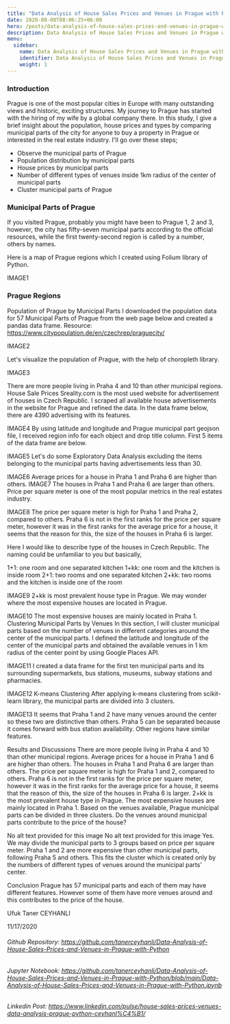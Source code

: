 ```yaml
---
title: "Data Analysis of House Sales Prices and Venues in Prague with Python"
date: 2020-08-08T08:06:25+06:00
hero: /posts/data-analysis-of-house-sales-prices-and-venues-in-prague-with-python/prague.jpg
description: Data Analysis of House Sales Prices and Venues in Prague with Python
menu:
  sidebar:
    name: Data Analysis of House Sales Prices and Venues in Prague with Python
    identifier: Data Analysis of House Sales Prices and Venues in Prague with Python
    weight: 1
---
```


### Introduction

Prague is one of the most popular cities in Europe with many outstanding views and historic, exciting structures. My journey to Prague has started with the hiring of my wife by a global company there. In this study, I give a brief insight about the population, house prices and types by comparing municipal parts of the city for anyone to buy a property in Prague or interested in the real estate industry. I'll go over these steps;

- Observe the municipal parts of Prague
- Population distribution by municipal parts
- House prices by municipal parts
- Number of different types of venues inside 1km radius of the center of municipal parts
- Cluster municipal parts of Prague

### Municipal Parts of Prague
If you visited Prague, probably you might have been to Prague 1, 2 and 3, however, the city has fifty-seven municipal parts according to the official resources, while the first twenty-second region is called by a number, others by names.

Here is a map of Prague regions which I created using Folium library of Python.

IMAGE1

### Prague Regions

Population of Prague by Municipal Parts
I downloaded the population data for 57 Municipal Parts of Prague from the web page below and created a pandas data frame. Resource: https://www.citypopulation.de/en/czechrep/praguecity/

IMAGE2

Let's visualize the population of Prague, with the help of choropleth library.

IMAGE3

There are more people living in Praha 4 and 10 than other municipal regions.
House Sale Prices
Sreality.com is the most used website for advertisement of houses in Czech Republic. I scraped all available house advertisements in the website for Prague and refined the data. In the data frame below, there are 4390 advertising with its features.

IMAGE4
By using latitude and longitude and Prague municipal part geojson file, I received region info for each object and drop title column. First 5 items of the data frame are below.

IMAGE5
Let's do some Exploratory Data Analysis excluding the items belonging to the municipal parts having advertisements less than 30.

IMAGE6
Average prices for a house in Praha 1 and Praha 6 are higher than others.
IMAGE7
The houses in Praha 1 and Praha 6 are larger than others.
Price per square meter is one of the most popular metrics in the real estates industry.

IMAGE8
The price per square meter is high for Praha 1 and Praha 2, compared to others.
Praha 6 is not in the first ranks for the price per square meter, however it was in the first ranks for the average price for a house, it seems that the reason for this, the size of the houses in Praha 6 is larger.

Here I would like to describe type of the houses in Czech Republic. The naming could be unfamiliar to you but basically,

1+1: one room and one separated kitchen 1+kk: one room and the kitchen is inside room 2+1: two rooms and one separated kitchen 2+kk: two rooms and the kitchen is inside one of the room

IMAGE9
2+kk is most prevalent house type in Prague.
We may wonder where the most expensive houses are located in Prague.

IMAGE10
The most expensive houses are mainly located in Praha 1.
Clustering Municipal Parts by Venues
In this section, I will cluster municipal parts based on the number of venues in different categories around the center of the municipal parts. I defined the latitude and longitude of the center of the municipal parts and obtained the available venues in 1 km radius of the center point by using Google Places API.

IMAGE11
I created a data frame for the first ten municipal parts and its surrounding supermarkets, bus stations, museums, subway stations and pharmacies.

IMAGE12
K-means Clustering
After applying k-means clustering from scikit-learn library, the municipal parts are divided into 3 clusters.

IMAGE13
It seems that Praha 1 and 2 have many venues around the center so these two are distinctive than others. Praha 5 can be separated because it comes forward with bus station availability. Other regions have similar features.

Results and Discussions
There are more people living in Praha 4 and 10 than other municipal regions.
Average prices for a house in Praha 1 and 6 are higher than others.
The houses in Praha 1 and Praha 6 are larger than others.
The price per square meter is high for Praha 1 and 2, compared to others.
Praha 6 is not in the first ranks for the price per square meter, however it was in the first ranks for the average price for a house, it seems that the reason of this, the size of the houses in Praha 6 is larger.
2+kk is the most prevalent house type in Prague.
The most expensive houses are mainly located in Praha 1.
Based on the venues available, Prague municipal parts can be divided in three clusters.
Do the venues around municipal parts contribute to the price of the house?

No alt text provided for this image
No alt text provided for this image
Yes. We may divide the municipal parts to 3 groups based on price per square meter. Praha 1 and 2 are more expensive than other municipal parts, following Praha 5 and others. This fits the cluster which is created only by the numbers of different types of venues around the municipal parts' center.

Conclusion
Prague has 57 municipal parts and each of them may have different features. However some of them have more venues around and this contributes to the price of the house.

Ufuk Taner CEYHANLI

11/17/2020

###### Github Repository: https://github.com/tanerceyhanli/Data-Analysis-of-House-Sales-Prices-and-Venues-in-Prague-with-Python
###### Jupyter Notebook: https://github.com/tanerceyhanli/Data-Analysis-of-House-Sales-Prices-and-Venues-in-Prague-with-Python/blob/main/Data-Analysis-of-House-Sales-Prices-and-Venues-in-Prague-with-Python.ipynb
###### Linkedin Post: https://www.linkedin.com/pulse/house-sales-prices-venues-data-analysis-prague-python-ceyhanl%C4%B1/
